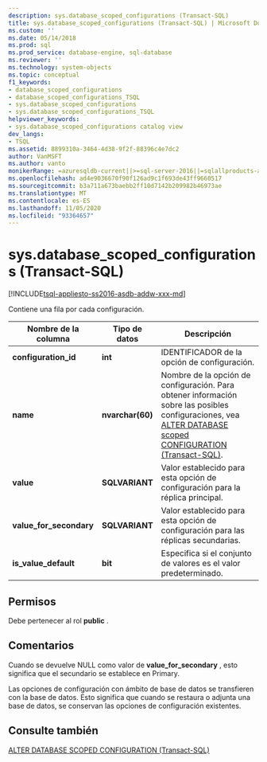 ```yaml
---
description: sys.database_scoped_configurations (Transact-SQL)
title: sys.database_scoped_configurations (Transact-SQL) | Microsoft Docs
ms.custom: ''
ms.date: 05/14/2018
ms.prod: sql
ms.prod_service: database-engine, sql-database
ms.reviewer: ''
ms.technology: system-objects
ms.topic: conceptual
f1_keywords:
- database_scoped_configurations
- database_scoped_configurations_TSQL
- sys.database_scoped_configurations
- sys.database_scoped_configurations_TSQL
helpviewer_keywords:
- sys.database_scoped_configurations catalog view
dev_langs:
- TSQL
ms.assetid: 8899310a-3464-4d38-9f2f-88396c4e7dc2
author: VanMSFT
ms.author: vanto
monikerRange: =azuresqldb-current||>=sql-server-2016||=sqlallproducts-allversions||>=sql-server-linux-2017||=azuresqldb-mi-current||= azure-sqldw-latest
ms.openlocfilehash: ad4e9036670f90f126ad9c1f693de43ff9660517
ms.sourcegitcommit: b3a711a673baebb2ff10d7142b209982b46973ae
ms.translationtype: MT
ms.contentlocale: es-ES
ms.lasthandoff: 11/05/2020
ms.locfileid: "93364657"
---
```

# <a name="sysdatabase_scoped_configurations-transact-sql"></a>sys.database_scoped_configurations (Transact-SQL)

[!INCLUDE[tsql-appliesto-ss2016-asdb-addw-xxx-md](../../includes/tsql-appliesto-ss2016-asdb-asdw-xxx-md.md)]

Contiene una fila por cada configuración. 

|Nombre de la columna|Tipo de datos|Descripción|
|-----------------|---------------|-----------------|
|**configuration_id**|**int**|IDENTIFICADOR de la opción de configuración.|
|**name**|**nvarchar(60)**|Nombre de la opción de configuración. Para obtener información sobre las posibles configuraciones, vea [ALTER DATABASE scoped CONFIGURATION &#40;Transact-SQL&#41;](../../t-sql/statements/alter-database-scoped-configuration-transact-sql.md).|
|**value**|**SQLVARIANT**|Valor establecido para esta opción de configuración para la réplica principal.|
|**value_for_secondary**|**SQLVARIANT**|Valor establecido para esta opción de configuración para las réplicas secundarias.|
|**is_value_default**|**bit** |Especifica si el conjunto de valores es el valor predeterminado.|

## <a name="permissions"></a><a name="Permissions"></a> Permisos

Debe pertenecer al rol **public** .

## <a name="remarks"></a>Comentarios

Cuando se devuelve NULL como valor de **value_for_secondary** , esto significa que el secundario se establece en Primary.
 
Las opciones de configuración con ámbito de base de datos se transfieren con la base de datos. Esto significa que cuando se restaura o adjunta una base de datos, se conservan las opciones de configuración existentes.

## <a name="see-also"></a>Consulte también

[ALTER DATABASE SCOPED CONFIGURATION &#40;Transact-SQL&#41;](../../t-sql/statements/alter-database-scoped-configuration-transact-sql.md)
